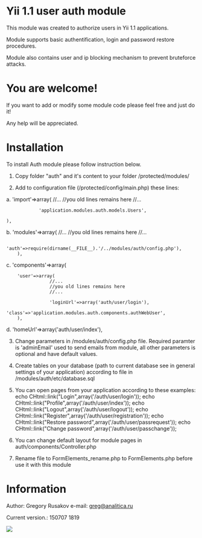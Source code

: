 Yii 1.1 user auth module
=============
This module was created to authorize users in Yii 1.1 applications. 

Module supports basic authentification, login and password restore procedures.

Module also contains user and ip blocking mechanism to prevent bruteforce attacks.

You are welcome!
=============
If you want to add or modify some module code please feel free and just do it! 

Any help will be appreciated.

Installation
=============

To install Auth module please follow instruction below.

1. Copy folder "auth" and it's content to your folder /protected/modules/

2. Add to configuration file (/protected/config/main.php) these lines:

a.
	'import'=>array(
                //...
                //you old lines remains here
                //...

                'application.modules.auth.models.Users',

   	),

b.  	'modules'=>array(
                //...
                //you old lines remains here
                //...

                'auth'=>require(dirname(__FILE__).'/../modules/auth/config.php'),
        ),

c.  	'components'=>array(

		'user'=>array(
                    //...
                    //you old lines remains here
                    //...

                    'loginUrl'=>array('auth/user/login'),
                    'class'=>'application.modules.auth.components.authWebUser',
		),

d.      'homeUrl'=>array('auth/user/index'),

3.  Change parameters in /modules/auth/config.php file. Required paramter is 'adminEmail' used to send emails
    from module, all other parameters is optional and have default values.

4.  Create tables on your database (path to current database see in general settings of your application) according to file in /modules/auth/etc/database.sql

5.  You can open pages from your application according to these examples:
        echo CHtml::link("Login",array('/auth/user/login'));
        echo CHtml::link("Profile",array('/auth/user/index'));
        echo CHtml::link("Logout",array('/auth/user/logout'));
        echo CHtml::link("Register",array('/auth/user/registration'));
        echo CHtml::link("Restore password",array('/auth/user/passrequest'));
        echo CHtml::link("Change password",array('/auth/user/passchange'));

6.  You can change default layout for module pages in auth/components/Controller.php

7.  Rename file to FormElements_rename.php to FormElements.php before use it with this module

Information
=============
Author: Gregory Rusakov
e-mail: greg@analitica.ru

Current version.: 150707 1819

<img src="https://ga-beacon.appspot.com/UA-60499668-1/GregoryRusakov/yii1.1-user-auth-module" />
